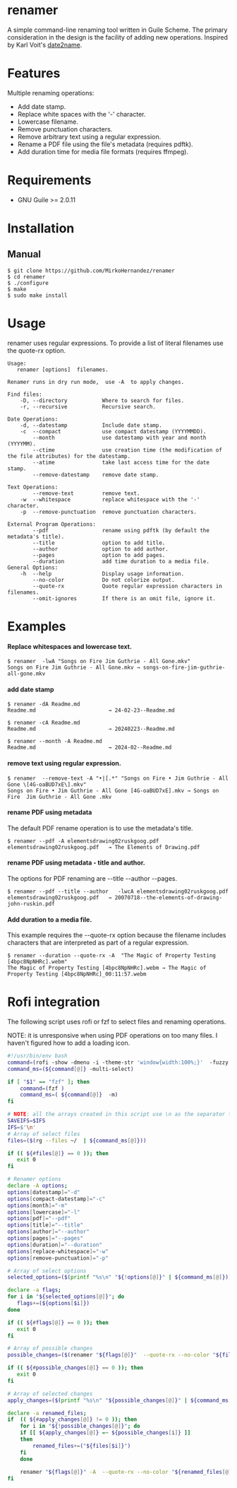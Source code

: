 # renamer

A simple command-line renaming tool written in Guile Scheme. The
primary consideration in the design is the facility of adding new
operations. Inspired by Karl Voit's [date2name](https://github.com/novoid/date2name).

# Features

Multiple renaming operations:

- Add date stamp.
- Replace white spaces with the '-' character.
- Lowercase filename.
- Remove punctuation characters.
- Remove arbitrary text using a regular expression.
- Rename a PDF file using the file's metadata (requires pdftk). 
- Add duration time for media file formats (requires ffmpeg). 

# Requirements

- GNU Guile >= 2.0.11

# Installation

## Manual

```console
$ git clone https://github.com/MirkoHernandez/renamer
$ cd renamer
$ ./configure
$ make
$ sudo make install
```

# Usage

renamer uses regular expressions. To provide a list of literal
filenames use the quote-rx option.

```text
Usage: 
   renamer [options]  filenames.

Renamer runs in dry run mode,  use -A  to apply changes.

Find files:
	-D, --directory           Where to search for files.
	-r, --recursive           Recursive search.

Date Operations:
	-d, --datestamp           Include date stamp.
	-c  --compact             use compact datestamp (YYYYMMDD).
	    --month               use datestamp with year and month (YYYYMM).
	    --ctime               use creation time (the modification of the file attributes) for the datestamp.
	    --atime               take last access time for the date stamp. 
	    --remove-datestamp    remove date stamp.

Text Operations:
	    --remove-text         remove text.
	-w  --whitespace          replace whitespace with the '-' character.
	-p  --remove-punctuation  remove punctuation characters.

External Program Operations:
	    --pdf                 rename using pdftk (by default the metadata's title).
	    --title               option to add title.
	    --author              option to add author.
	    --pages               option to add pages.
	    --duration            add time duration to a media file.
General Options:
	-h  --help                Display usage information.
	    --no-color            Do not colorize output.
	    --quote-rx            Quote regular expression characters in filenames.
	    --omit-ignores        If there is an omit file, ignore it.
```

# Examples

#### Replace whitespaces and lowercase text.

```console
$ renamer  -lwA "Songs on Fire Jim Guthrie - All Gone.mkv"
Songs on Fire Jim Guthrie - All Gone.mkv → songs-on-fire-jim-guthrie-all-gone.mkv
```

#### add date stamp

```console
$ renamer -dA Readme.md 
Readme.md                       → 24-02-23--Readme.md

$ renamer -cA Readme.md 
Readme.md                       → 20240223--Readme.md

$ renamer --month -A Readme.md 
Readme.md                       → 2024-02--Readme.md
```

#### remove text using regular expression.

```console
$ renamer  --remove-text -A "•|[.*" "Songs on Fire • Jim Guthrie - All Gone \[4G-oaBUD7xE\].mkv"
Songs on Fire • Jim Guthrie - All Gone [4G-oaBUD7xE].mkv → Songs on Fire  Jim Guthrie - All Gone .mkv
```

#### rename PDF using metadata

The default PDF rename operation is to use the metadata's title.

```console
$ renamer --pdf -A elementsdrawing02ruskgoog.pdf 
elementsdrawing02ruskgoog.pdf   → The Elements of Drawing.pdf
```
#### rename PDF using metadata - title and author.

The options for PDF renaming are --title --author --pages.

```console
$ renamer --pdf --title --author   -lwcA elementsdrawing02ruskgoog.pdf 
elementsdrawing02ruskgoog.pdf   → 20070718--the-elements-of-drawing-john-ruskin.pdf
```

#### Add duration to a media file.

This example requires the --quote-rx option because the filename
includes characters that are interpreted as part of a regular
expression.

```console
$ renamer --duration --quote-rx -A  "The Magic of Property Testing [4bpc8NpNHRc].webm"
The Magic of Property Testing [4bpc8NpNHRc].webm → The Magic of Property Testing [4bpc8NpNHRc]_00:11:57.webm
```

# Rofi integration

The following script uses rofi or fzf to select files and renaming
operations.

NOTE: it is unresponsive when using PDF operations on too many files.
I haven't figured how to add a loading icon.

```bash
#!/usr/bin/env bash
command=(rofi -show -dmenu -i -theme-str 'window{width:100%;}'  -fuzzy -font "hack 9" )
command_ms=(${command[@]} -multi-select)

if [ "$1" == "fzf" ]; then
    command=(fzf ) 
    command_ms=( ${command[@]}  -m)
fi

# NOTE: all the arrays created in this script use \n as the separator to allow spaces in file names, so IFS is not restored.
SAVEIFS=$IFS 
IFS=$'\n'
# Array of select files
files=($(rg --files ~/  | ${command_ms[@]}))

if (( ${#files[@]} == 0 )); then
   exit 0 
fi

# Renamer options
declare -A options;
options[datestamp]="-d" 
options[compact-datestamp]="-c" 
options[month]="-m" 
options[lowercase]="-l"
options[pdf]="--pdf" 
options[title]="--title" 
options[author]="--author" 
options[pages]="--pages"
options[duration]="--duration"
options[replace-whitespace]="-w"
options[remove-punctuation]="-p"

# Array of select options
selected_options=($(printf "%s\n" "${!options[@]}" | ${command_ms[@]}))

declare -a flags;
for i in "${selected_options[@]}"; do
   flags+=(${options[$i]})
done

if (( ${#flags[@]} == 0 )); then
   exit 0 
fi

# Array of possible changes
possible_changes=($(renamer "${flags[@]}"  --quote-rx --no-color "${files[@]}" ))

if (( ${#possible_changes[@]} == 0 )); then
   exit 0 
fi

# Array of selected changes
apply_changes=($(printf "%s\n" "${possible_changes[@]}" | ${command_ms[@]} ))

declare -a renamed_files;
if  (( ${#apply_changes[@]} != 0 )); then
    for i in "${!possible_changes[@]}"; do
	if [[ ${apply_changes[@]} =~ ${possible_changes[i]} ]]
	then
	    renamed_files+=("${files[$i]}")
	fi
    done
    
    renamer "${flags[@]}" -A  --quote-rx --no-color "${renamed_files[@]}"
fi
```
